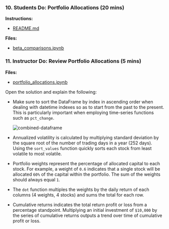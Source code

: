 ### 10. Students Do: Portfolio Allocations (20 mins)

**Instructions:**

* [README.md](Activities/13-Stu_Portfolio_Returns/README.md)

**Files:**

* [beta_comparisons.ipynb](Activities/13-Stu_Portfolio_Returns/Unsolved/portfolio_allocations.ipynb)

### 11. Instructor Do: Review Portfolio Allocations (5 mins)

**Files:**

* [portfolio_allocations.ipynb](Activities/13-Stu_Portfolio_Returns/Solved/portfolio_allocations.ipynb)

Open the solution and explain the following:

* Make sure to sort the DataFrame by index in ascending order when dealing with datetime indexes so as to start from the past to the present. This is particularly important when employing time-series functions such as `pct_change`.

  ![combined-dataframe](Images/combined-dataframe.png)

* Annualized volatility is calculated by multiplying standard deviation by the square root of the number of trading days in a year (252 days). Using the `sort_values` function quickly sorts each stock from least volatile to most volatile.

* Portfolio weights represent the percentage of allocated capital to each stock. For example, a weight of `0.6` indicates that a single stock will be allocated `60%` of the capital within the portfolio. The sum of the weights should always equal `1`.

* The `dot` function multiples the weights by the daily return of each columns (4 weights, 4 stocks) and sums the total for each row.

* Cumulative returns indicates the total return profit or loss from a percentage standpoint. Multiplying an initial investment of `$10,000` by the series of cumulative returns outputs a trend over time of cumulative profit or loss.
